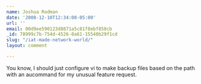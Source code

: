 ```yaml
---
name: Joshua Rodman
date: '2008-12-10T12:34:08-05:00'
url: ''
email: 00d9ee590123d8871a5c81f8ebf858cb
_id: 78999c7b-754d-4526-8a61-15540b29f1cd
slug: "/iat-made-network-world/"
layout: comment

---
```


You know, I should just configure vi to make backup files based on the path with an aucommand for my unusual feature request.
